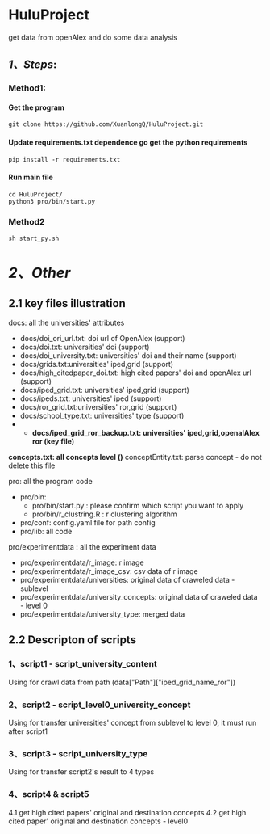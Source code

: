 # HuluProject
get data from openAlex and do some data analysis

## _1、Steps_:
### Method1:
#### Get the program
```
git clone https://github.com/XuanlongQ/HuluProject.git
```
#### Update requirements.txt dependence go get the python requirements
```
pip install -r requirements.txt
```
#### Run main file
```
cd HuluProject/
python3 pro/bin/start.py
```

### Method2 
```
sh start_py.sh
```

# _2、Other_
## 2.1 key files illustration
docs: all the universities' attributes
- docs/doi_ori_url.txt: doi url of OpenAlex (support)
- docs/doi.txt: universities' doi (support)
- docs/doi_university.txt: universities' doi and their name (support)
- docs/grids.txt:universities' iped,grid (support)
- docs/high_citedpaper_doi.txt: high cited papers' doi and openAlex url (support)
- docs/iped_grid.txt: universities' iped,grid (support)
- docs/ipeds.txt: universities' iped (support)
- docs/ror_grid.txt:universities' ror,grid (support)
- docs/school_type.txt: universities' type (support)
- - **docs/iped_grid_ror_backup.txt: universities' iped,grid,openalAlex ror (key file)**


**concepts.txt: all concepts level ()**
conceptEntity.txt: parse concept - do not delete this file

pro: all the program code
- pro/bin: 
    - pro/bin/start.py : please confirm which script you want to apply
    - pro/bin/r_clustring.R : r clustering algorithm
- pro/conf: config.yaml file for path config
- pro/lib: all code 


pro/experimentdata : all the experiment data
- pro/experimentdata/r_image: r image
- pro/experimentdata/r_image_csv: csv data of r image
- pro/experimentdata/universities: original data of craweled data - sublevel
- pro/experimentdata/university_concepts: original data of craweled data - level 0
- pro/experimentdata/university_type: merged data

## 2.2 Descripton of scripts
### 1、script1 - script_university_content
Using for crawl data from path (data["Path"]["iped_grid_name_ror"])

### 2、script2 - script_level0_university_concept
Using for transfer universities' concept from sublevel to level 0, it must run after script1

### 3、script3 - script_university_type
Using for transfer script2's result to 4 types

### 4、script4 & script5 
4.1 get high cited papers' original and destination concepts
4.2 get high cited paper' original and destination concepts - level0